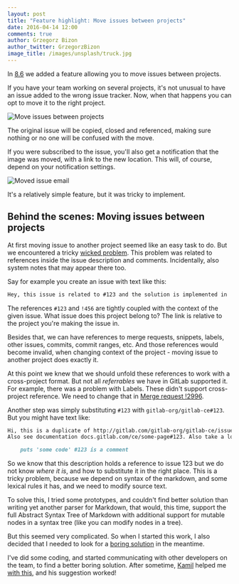 ```yaml
---
layout: post
title: "Feature highlight: Move issues between projects"
date: 2016-04-14 12:00
comments: true
author: Grzegorz Bizon
author_twitter: GrzegorzBizon
image_title: /images/unsplash/truck.jpg
---
```



In [8.6][releasepost] we added a feature allowing you to move issues between projects.

If you have your team working on several projects, it's not unusual to have an issue
added to the wrong issue tracker. Now, when that happens you can opt to move
it to the right project.

<!-- more -->

![Move issues between projects](/images/8_6/move-issue.png)

The original issue will be copied, closed and referenced, making sure nothing
or no one will be confused with the move.

If you were subscribed to the issue, you'll also get a notification that the
image was moved, with a link to the new location. This will, of course,
depend on your notification settings.

![Moved issue email](/images/blogimages/moved-issue-email.png)

It's a relatively simple feature, but it was tricky to implement.

## Behind the scenes: Moving issues between projects

At first moving issue to another project seemed like an easy task to do.
But we encountered a tricky [wicked problem]. This problem was related to
references inside the issue description and comments. Incidentally, also system
notes that may appear there too.

Say for example you create an issue with text like this:

```markdown
Hey, this issue is related to #123 and the solution is implemented in !456
```

The references `#123` and `!456` are tightly coupled with the context of the
given issue. What issue does this project belong to? The link is relative to
the project you're making the issue in.

Besides that, we can have references to merge requests, snippets, labels,
other issues, commits, commit ranges, etc. And those references would become
invalid, when changing context of the project - moving issue to another project
does exactly it.

At this point we knew that we should unfold these references to work with a
cross-project format.
But not all *referrables* we have in GitLab supported it.
For example, there was a problem with Labels. These didn't support cross-project
reference. We need to change that in [Merge request !2996].

Another step was simply substituting `#123` with `gitlab-org/gitlab-ce#123`.
But you might have text like:

```markdown
Hi, this is a duplicate of http://gitlab.com/gitlab-org/gitlab-ce/issues/123.
Also see documentation docs.gitlab.com/ce/some-page#123. Also take a look at this code:

    puts 'some code' #123 is a comment
```

So we know that this description holds a reference to issue 123 but we do not
know *where it is*, and how to substitute it in the right place.
This is a tricky problem, because we depend on syntax of the markdown, and
some lexical rules it has, and we need to modify source text.

To solve this, I tried some prototypes, and couldn't find better solution than
writing yet another parser for Markdown, that would, this time, support the full
Abstract Syntax Tree of Markdown with additional support for mutable nodes in
a syntax tree (like you can modify nodes in a tree).

But this seemed very complicated. So when I started this work, I also decided
that I needed to look for a [boring solution][values] in the meantime.

I've did some coding, and started communicating with other developers on the team,
to find a better boring solution. After sometime, [Kamil] helped me [with this][helped],
and his suggestion worked!



[Kamil]: https://twitter.com/ayufanpl
[helped]: https://gitlab.com/gitlab-org/gitlab-ce/merge_requests/2831#note_4189430
[values]: https://about.gitlab.com/handbook/#values
[releasepost]: https://about.gitlab.com/2016/03/22/gitlab-8-6-released/
[wicked problem]: https://en.wikipedia.org/wiki/Wicked_problem
[Merge request !2996]: https://gitlab.com/gitlab-org/gitlab-ce/merge_requests/2966

